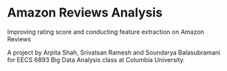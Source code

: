 # Amazon Reviews Analysis
Improving rating score and conducting feature extraction on Amazon Reviews

A project by Arpita Shah, Srivatsan Ramesh and Soundarya Balasubramani for EECS 6893 Big Data Analysis class at Columbia University.
